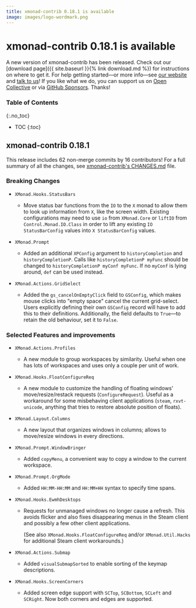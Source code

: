 ```yaml
---
title: xmonad-contrib 0.18.1 is available
image: images/logo-wordmark.png
---
```


# xmonad-contrib 0.18.1 is available

A new version of xmonad-contrib has been released.
Check out our
[download page]({{ site.baseurl }}{% link download.md %})
for instructions on where to get it.
For help getting started—or more info—see [our website][xmonad.org] and [talk to us][community]!
If you like what we do, you can support us on [Open Collective] or via [GitHub Sponsors].
Thanks!

[GitHub Sponsors]: https://github.com/sponsors/xmonad
[Open Collective]: https://opencollective.com/xmonad
[community]: https://xmonad.org/community.html
[xmonad.org]: https://xmonad.org/

### Table of Contents
{:.no_toc}

  + TOC
  {:toc}

## xmonad-contrib 0.18.1

This release includes 62 non-merge commits by 16 contributors!
For a full summary of all the changes, see [xmonad-contrib's CHANGES.md] file.

[xmonad-contrib's CHANGES.md]: https://github.com/xmonad/xmonad-contrib/blob/v0.18.1/CHANGES.md

### Breaking Changes

  * `XMonad.Hooks.StatusBars`

    - Move status bar functions from the `IO` to the `X` monad to allow them to look up information from `X`, like the screen width.
      Existing configurations may need to use `io` from `XMonad.Core` or `liftIO` from `Control.Monad.IO.Class` in order to lift any existing `IO StatusBarConfig` values into `X StatusBarConfig` values.

  * `XMonad.Prompt`

    - Added an additional `XPConfig` argument to `historyCompletion` and `historyCompletionP`.
      Calls like `historyCompletionP myFunc` should be changed to `historyCompletionP myConf myFunc`.
      If no `myConf` is lying around, `def` can be used instead.

  * `XMonad.Actions.GridSelect`

    - Added the `gs_cancelOnEmptyClick` field to `GSConfig`, which makes mouse clicks into "empty space" cancel the current grid-select.
      Users explicitly defining their own `GSConfig` record will have to add this to their definitions.
      Additionally, the field defaults to `True`—to retain the old behaviour, set it to `False`.

### Selected Features and improvements

  * `XMonad.Actions.Profiles`

    - A new module to group workspaces by similarity.
      Useful when one has lots of workspaces and uses only a couple per unit of work.

  * `XMonad.Hooks.FloatConfigureReq`

    - A new module to customize the handling of floating windows' move/resize/restack requests (`ConfigureRequest`).
      Useful as a workaround for some misbehaving client applications
      (`steam`, `rxvt-unicode`, anything that tries to restore absolute position of floats).

  * `XMonad.Layout.Columns`

    - A new layout that organizes windows in columns;
      allows to move/resize windows in every directions.

  * `XMonad.Prompt.WindowBringer`

    - Added `copyMenu`, a convenient way to copy a window to the current workspace.

  * `XMonad.Prompt.OrgMode`

    - Added `HH:MM-HH:MM` and `HH:MM+HH` syntax to specify time spans.

  * `XMonad.Hooks.EwmhDesktops`

    - Requests for unmanaged windows no longer cause a refresh.
      This avoids flicker and also fixes disappearing menus in the Steam client and possibly a few other client applications.

      (See also `XMonad.Hooks.FloatConfigureReq` and/or `XMonad.Util.Hacks` for additional Steam client workarounds.)

  * `XMonad.Actions.Submap`

    - Added `visualSubmapSorted` to enable sorting of the keymap descriptions.

  * `XMonad.Hooks.ScreenCorners`

    - Added screen edge support with `SCTop`, `SCBottom`, `SCLeft` and `SCRight`.
      Now both corners and edges are supported.
